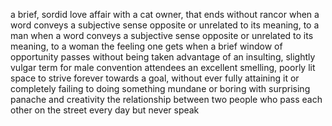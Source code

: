 a brief, sordid love affair with a cat owner, that ends without rancor
when a word conveys a subjective sense opposite or unrelated to its meaning, to a man 
when a word conveys a subjective sense opposite or unrelated to its meaning, to a woman 
the feeling one gets when a brief window of opportunity passes without being taken advantage of
an insulting, slightly vulgar term for male convention attendees 
an excellent smelling, poorly lit space
to strive forever towards a goal, without ever fully attaining it or completely failing to
doing something mundane or boring with surprising panache and creativity
the relationship between two people who pass each other on the street every day but never speak 
